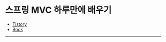 # 스프링 MVC 하루만에 배우기 
* [Tistory](https://mih-i.tistory.com/category/Spring/%EC%8A%A4%ED%94%84%EB%A7%81%20MVC%20%ED%95%98%EB%A3%A8%EB%A7%8C%EC%97%90%20%EB%B0%B0%EC%9A%B0%EA%B8%B0)
* [Book](https://wikidocs.net/book/5792)
***
